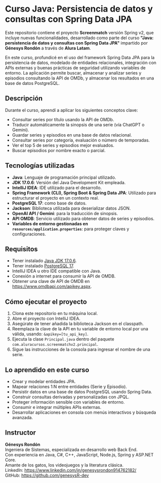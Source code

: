 # Curso Java: Persistencia de datos y consultas con Spring Data JPA

Este repositorio contiene el proyecto **Screenmatch** versión Spring v2, que incluye nuevas funcionalidades, desarrollado como parte del curso **"Java: persistencia de datos y consultas con Spring Data JPA"** impartido por **Génesys Rondón** a través de **Alura Latam**.

En este curso, profundicé en el uso del framework Spring Data JPA para la persistencia de datos, modelado de entidades relacionales, integración con APIs externas y buenas prácticas de seguridad utilizando variables de entorno. La aplicación permite buscar, almacenar y analizar series y episodios consultando la API de OMDb, y almacenar los resultados en una base de datos PostgreSQL.

## Descripción
Durante el curso, aprendí a aplicar los siguientes conceptos clave:

- Consultar series por título usando la API de OMDb.
- Traducir automáticamente la sinopsis de una serie (vía ChatGPT o Gemini).
- Guardar series y episodios en una base de datos relacional.
- Consultar series por categoría, evaluación o número de temporadas.
- Ver el top 5 de series y episodios mejor evaluados.
- Buscar episodios por nombre exacto o parcial.

## Tecnologías utilizadas
- **Java**: Lenguaje de programación principal utilizado.
- **JDK 17.0.6**: Versión del Java Development Kit empleada.
- **IntelliJ IDEA**: IDE utilizado para el desarrollo.
- **Spring Framework (CLI), Spring Boot & Spring Data JPA**: Utilizado para estructurar el proyecto en un contexto real.
- **PostgreSQL 17**: como base de datos.
- **Jackson**: Biblioteca utilizada para deserializar datos JSON.
- **OpenAI API / Gemini**: para la traducción de sinopsis.
- **API OMDB**: Servicio utilizado para obtener datos de series y episodios.
- **Variables de entorno gestionadas en `resources/application.properties`**: para proteger claves y configuraciones.

## Requisitos
- Tener instalado [Java JDK 17.0.6](https://www.oracle.com/java/technologies/javase/jdk17-archive-downloads.html).
- Tener instalado [PostgreSQL 17](https://www.postgresql.org/download/).
- IntelliJ IDEA u otro IDE compatible con Java.
- Conexión a internet para consumir la API de OMDB.
- Obtener una clave de API de OMDB en https://www.omdbapi.com/apikey.aspx.

## Cómo ejecutar el proyecto
1. Clona este repositorio en tu máquina local.
2. Abre el proyecto con IntelliJ IDEA.
3. Asegúrate de tener añadida la biblioteca Jackson en el classpath.
4. Reemplaza la clave de la API en tu variable de entorno local por una válida, usando: `&apikey=[tu_api_key]`.
5. Ejecuta la clase `Principal.java` dentro del paquete `com.aluracursos.screenmatchv2.principal`.
6. Sigue las instrucciones de la consola para ingresar el nombre de una serie.

## Lo aprendido en este curso
- Crear y modelar entidades JPA.
- Mapear relaciones 1:N entre entidades (Serie y Episodio).
- Persistir datos en una base de datos PostgreSQL usando Spring Data.
- Construir consultas derivadas y personalizadas con JPQL.
- Proteger información sensible con variables de entorno.
- Consumir e integrar múltiples APIs externas.
- Desarrollar aplicaciones en consola con menús interactivos y búsqueda avanzada.

## Instructor
**Génesys Rondón**  
Ingeniera de Sistemas, especializada en desarrollo web Back End.  
Con experiencia en Java, C#, C++, JavaScript, Node.js, Spring y ASP.NET Core.  
Amante de los gatos, los videojuegos y la literatura clásica.  
LinkedIn: https://www.linkedin.com/in/genesysrondon914762182/  
GitHub: https://github.com/genesysR-dev
